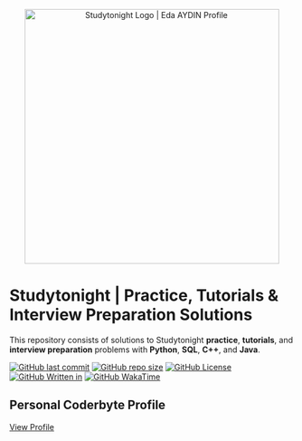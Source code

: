<p align="center">
    <a href="https://www.studytonight.com/profile?id=118691">
        <img alt="Studytonight Logo | Eda AYDIN Profile" src="https://www.studytonight.com/css/resource.v2/icons/studytonight/studytonight-hq.png", width = 450 >
    </a>
</p>

# Studytonight | Practice, Tutorials & Interview Preparation Solutions

This repository consists of solutions to Studytonight **practice**, **tutorials**, and **interview preparation** problems with **Python**, **SQL**, **C++**, and **Java**.

[![GitHub last commit](https://img.shields.io/github/last-commit/edaaydinea/Studytonight)](https://github.com/edaaydinea/Studytonight/commits/master)
[![GitHub repo size](https://img.shields.io/github/repo-size/edaaydinea/Studytonight)](https://github.com/edaaydinea/Studytonight/archive/master.zip)
[![GitHub License](https://img.shields.io:/github/license/edaaydinea/Studytonight)](https://img.shields.io:/github/license/edaaydinea/Studytonight)
[![GitHub Written in](https://img.shields.io/badge/Written%20in%20-Python%2C%20Java%2C%20C%2B%2B%2C%20SQL-blue)](https://img.shields.io/badge/Written%20in%20-Python%2C%20Java%2C%20C%2B%2B%2C%20MYSQL-blue)
[![GitHub WakaTime](https://wakatime.com/badge/github/edaaydinea/Studytonight.svg)](https://wakatime.com/badge/github/edaaydinea/Studytonight.svg)

## Personal Coderbyte Profile

[View Profile](https://www.studytonight.com/profile?id=118691)
